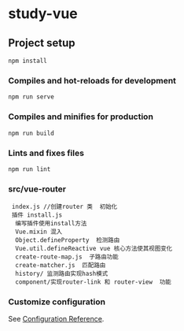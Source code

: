 # study-vue

## Project setup
```
npm install
```

### Compiles and hot-reloads for development
```
npm run serve
```

### Compiles and minifies for production
```
npm run build
```

### Lints and fixes files
```
npm run lint
```
### src/vue-router
  ```
   index.js //创建router 类  初始化 
   插件 install.js  
    编写插件使用install方法 
    Vue.mixin 混入
    Object.defineProperty  检测路由 
    Vue.util.defineReactive vue 核心方法使其视图变化
    create-route-map.js  子路由功能 
    create-matcher.js  匹配路由
    history/ 监测路由实现hash模式 
    component/实现router-link 和 router-view  功能 
  ```

### Customize configuration
See [Configuration Reference](https://cli.vuejs.org/config/).
